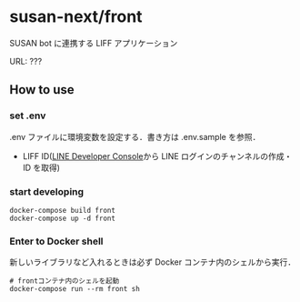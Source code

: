 # susan-next/front

SUSAN bot に連携する LIFF アプリケーション

URL: ???

## How to use

### set .env

.env ファイルに環境変数を設定する．書き方は .env.sample を参照．

- LIFF ID([LINE Developer Console](https://developers.line.biz/console/)から LINE ログインのチャンネルの作成・ID を取得)

### start developing

```
docker-compose build front
docker-compose up -d front
```

### Enter to Docker shell

新しいライブラリなど入れるときは必ず Docker コンテナ内のシェルから実行．

```
# frontコンテナ内のシェルを起動
docker-compose run --rm front sh
```
